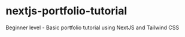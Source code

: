 # nextjs-portfolio-tutorial
Beginner level - Basic portfolio tutorial using NextJS and Tailwind CSS
